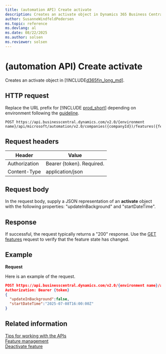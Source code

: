 ```yaml
---
title: (automation API) Create activate
description: Creates an activate object in Dynamics 365 Business Central.
author: SusanneWindfeldPedersen
ms.topic: reference
ms.devlang: al
ms.date: 08/22/2025
ms.author: solsen
ms.reviewer: solsen
---
```


# (automation API) Create activate

Creates an activate object in [!INCLUDE[d365fin_long_md](../../includes/d365fin_long_md.md)].

## HTTP request

Replace the URL prefix for [!INCLUDE [prod_short](../../includes/prod_short.md)] depending on environment following the [guideline](../../api-reference/v2.0/enabling-apis-for-dynamics-nav.md).


```
POST https://api.businesscentral.dynamics.com/v2.0/{environment name}/api/microsoft/automation/v2.0/companies({companyId})/features({featureId})/Microsoft.NAV.activate
```

## Request headers

|Header|Value|
|------|-----|
|Authorization  |Bearer {token}. Required. |
|Content-Type  |application/json|

## Request body

In the request body, supply a JSON representation of an **activate** object with the following properties: "updateInBackground" and "startDateTime".

## Response

If successful, the request typically returns a "200" response. Use the [GET features](../resources/dynamics_featuremanagement.md) request to verify that the feature state has changed.

## Example

**Request**

Here is an example of the request.

```json
POST https://api.businesscentral.dynamics.com/v2.0/{environment name}/api/microsoft/automation/v2.0/companies({companyId})/features({featureId})/Microsoft.NAV.activate
Authorization: Bearer {token}
{
  "updateInBackground":false,
  "startDateTime":"2025-07-08T16:00:00Z"
}
```

## Related information

[Tips for working with the APIs](../../developer/devenv-connect-apps-tips.md)  
[Feature management](../api/dynamics_featuremanagement.md)  
[Deactivate feature](../api/dynamics_deactivate.md)
